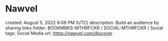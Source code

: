 # Nawvel

created: August 5, 2022 8:08 PM (UTC)
description: Build an audience by sharing links
folder: BOOKMRKS-MTHRFCKR / SOCIAL-MTHRFCKR / Social
tags: Social Media
url: https://nawvel.com/discover